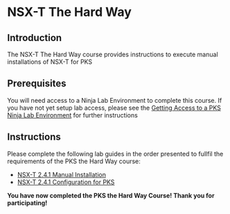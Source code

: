 # NSX-T The Hard Way

## Introduction

The NSX-T The Hard Way course provides instructions to execute manual installations of NSX-T for PKS

## Prerequisites

You will need access to a Ninja Lab Environment to complete this course. If you have not yet setup lab access, please see the [Getting Access to a PKS Ninja Lab Environment](../GetLabAccess-LA8528/readme.md) for further instructions

## Instructions

Please complete the following lab guides in the order presented to fullfil the requirements of the PKS the Hard Way course:

- [NSX-T 2.4.1 Manual Installation](https://github.com/CNA-Tech/PKS-Ninja/tree/Pks1.4/LabGuides/NsxtManualInstall-IN1497)
- [NSX-T 2.4.1 Configuration for PKS](https://github.com/CNA-Tech/PKS-Ninja/tree/Pks1.4/LabGuides/NsxtConfigForPks-NC5947)

**You have now completed the PKS the Hard Way Course! Thank you for participating!**
